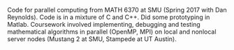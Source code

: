 Code for parallel computing from MATH 6370 at SMU (Spring 2017 with Dan Reynolds).  Code is in a mixture of C and C++.  Did some prototyping in Matlab.  Coursework involved implementing, debugging and testing mathematical algorithms in parallel (OpenMP, MPI) on local and nonlocal server nodes (Mustang 2 at SMU, Stampede at UT Austin).
